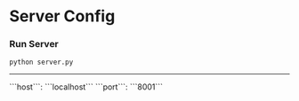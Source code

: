 # Server Config

### Run Server

```python server.py```

<hr>
```host```: ```localhost```
```port```: ```8001```